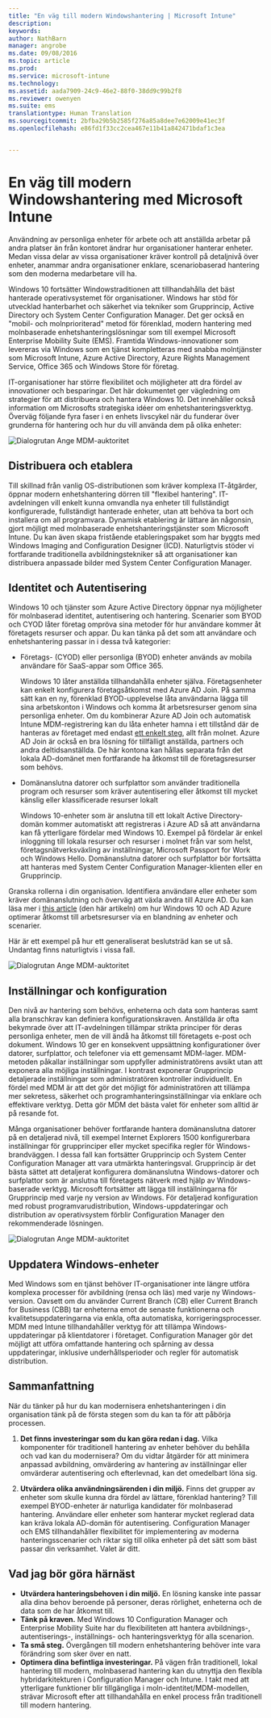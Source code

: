 ```yaml
---
title: "En väg till modern Windowshantering | Microsoft Intune"
description: 
keywords: 
author: NathBarn
manager: angrobe
ms.date: 09/08/2016
ms.topic: article
ms.prod: 
ms.service: microsoft-intune
ms.technology: 
ms.assetid: aada7909-24c9-46e2-88f0-38dd9c99b2f8
ms.reviewer: owenyen
ms.suite: ems
translationtype: Human Translation
ms.sourcegitcommit: 2bfba29b5b2585f276a85a8dee7e62009e41ec3f
ms.openlocfilehash: e86fd1f33cc2cea467e11b41a842471bdaf1c3ea


---
```


# En väg till modern Windowshantering med Microsoft Intune

Användning av personliga enheter för arbete och att anställda arbetar på andra platser än från kontoret ändrar hur organisationer hanterar enheter. Medan vissa delar av vissa organisationer kräver kontroll på detaljnivå över enheter, anammar andra organisationer enklare, scenariobaserad hantering som den moderna medarbetare vill ha.

Windows 10 fortsätter Windowstraditionen att tillhandahålla det bäst hanterade operativsystemet för organisationer. Windows har stöd för utvecklad hanterbarhet och säkerhet via tekniker som Grupprincip, Active Directory och System Center Configuration Manager. Det ger också en "mobil- och molnprioriterad" metod för förenklad, modern hantering med molnbaserade enhetshanteringslösningar som till exempel Microsoft Enterprise Mobility Suite (EMS). Framtida Windows-innovationer som levereras via Windows som en tjänst kompletteras med snabba molntjänster som Microsoft Intune, Azure Active Directory, Azure Rights Management Service, Office 365 och Windows Store för företag.

IT-organisationer har större flexibilitet och möjligheter att dra fördel av innovationer och besparingar. Det här dokumentet ger vägledning om strategier för att distribuera och hantera Windows 10. Det innehåller också information om Microsofts strategiska idéer om enhetshanteringsverktyg. Överväg följande fyra faser i en enhets livscykel när du funderar över grunderna för hantering och hur du vill använda dem på olika enheter:

![Dialogrutan Ange MDM-auktoritet](../media/mdm-path-stages.png)

## Distribuera och etablera

Till skillnad från vanlig OS-distributionen som kräver komplexa IT-åtgärder, öppnar modern enhetshantering dörren till "flexibel hantering". IT-avdelningen vill enkelt kunna omvandla nya enheter till fullständigt konfigurerade, fullständigt hanterade enheter, utan att behöva ta bort och installera om all programvara.  Dynamisk etablering är lättare än någonsin, gjort möjligt med molnbaserade enhetshanteringstjänster som Microsoft Intune. Du kan även skapa fristående etableringspaket som har byggts med Windows Imaging and Configuration Designer (ICD). Naturligtvis stöder vi fortfarande traditionella avbildningstekniker så att organisationer kan distribuera anpassade bilder med System Center Configuration Manager.

## Identitet och Autentisering

Windows 10 och tjänster som Azure Active Directory öppnar nya möjligheter för molnbaserad identitet, autentisering och hantering. Scenarier som BYOD och CYOD låter företag ompröva sina metoder för hur användare kommer åt företagets resurser och appar. Du kan tänka på det som att användare och enhetshantering passar in i dessa två kategorier:

- Företags- (CYOD) eller personliga (BYOD) enheter används av mobila användare för SaaS-appar som Office 365.

  Windows 10 låter anställda tillhandahålla enheter själva. Företagsenheter kan enkelt konfigurera företagsåtkomst med Azure AD Join. På samma sätt kan en ny, förenklad BYOD-upplevelse låta användarna lägga till sina arbetskonton i Windows och komma åt arbetsresurser genom sina personliga enheter. Om du kombinerar Azure AD Join och automatisk Intune MDM-registrering kan du låta enheter hamna i ett tillstånd där de hanteras av företaget med endast [ett enkelt steg](https://blogs.technet.microsoft.com/ad/2015/08/14/windows-10-azure-ad-and-microsoft-intune-automatic-mdm-enrollment-powered-by-the-cloud/), allt från molnet. Azure AD Join är också en bra lösning för tillfälligt anställda, partners och andra deltidsanställda. De här kontona kan hållas separata från det lokala AD-domänet men fortfarande ha åtkomst till de företagsresurser som behövs.
- Domänanslutna datorer och surfplattor som använder traditionella program och resurser som kräver autentisering eller åtkomst till mycket känslig eller klassificerade resurser lokalt

  Windows 10-enheter som är anslutna till ett lokalt Active Directory-domän kommer automatiskt att registreras i Azure AD så att användarna kan få ytterligare fördelar med Windows 10. Exempel på fördelar är enkel inloggning till lokala resurser och resurser i molnet från var som helst, företagsnätverksväxling av inställningar, Microsoft Passport for Work och Windows Hello. Domänanslutna datorer och surfplattor bör fortsätta att hanteras med System Center Configuration Manager-klienten eller en Grupprincip.

Granska rollerna i din organisation. Identifiera användare eller enheter som kräver domänanslutning och överväg att växla andra till Azure AD. Du kan läsa mer i [this article](https://azure.microsoft.com/en-us/documentation/articles/active-directory-azureadjoin-windows10-devices/) (den här artikeln) om hur Windows 10 och AD Azure optimerar åtkomst till arbetsresurser via en blandning av enheter och scenarier.

Här är ett exempel på hur ett generaliserat beslutsträd kan se ut så. Undantag finns naturligtvis i vissa fall.

![Dialogrutan Ange MDM-auktoritet](../media/mdm-path-stages-flow1.png)

## Inställningar och konfiguration

Den nivå av hantering som behövs, enheterna och data som hanteras samt alla branschkrav kan definiera konfigurationskraven. Anställda är ofta bekymrade över att IT-avdelningen tillämpar strikta principer för deras personliga enheter, men de vill ändå ha åtkomst till företagets e-post och dokument. Windows 10 ger en konsekvent uppsättning konfigurationer över datorer, surfplattor, och telefoner via ett gemensamt MDM-lager. MDM-metoden påkallar inställningar som uppfyller administratörens avsikt utan att exponera alla möjliga inställningar. I kontrast exponerar Grupprincip detaljerade inställningar som administratören kontroller individuellt. En fördel med MDM är att det gör det möjligt för administratören att tillämpa mer sekretess, säkerhet och programhanteringsinställningar via enklare och effektivare verktyg. Detta gör MDM det bästa valet för enheter som alltid är på resande fot.

Många organisationer behöver fortfarande hantera domänanslutna datorer på en detaljerad nivå, till exempel Internet Explorers 1500 konfigurerbara inställningar för grupprinciper eller mycket specifika regler för Windows-brandväggen. I dessa fall kan fortsätter Grupprincip och System Center Configuration Manager att vara utmärkta hanteringsval. Grupprincip är det bästa sättet att detaljerat konfigurera domänanslutna Windows-datorer och surfplattor som är anslutna till företagets nätverk med hjälp av Windows-baserade verktyg. Microsoft fortsätter att lägga till inställningarna för Grupprincip med varje ny version av Windows. För detaljerad konfiguration med robust programvarudistribution, Windows-uppdateringar och distribution av operativsystem förblir Configuration Manager den rekommenderade lösningen.

![Dialogrutan Ange MDM-auktoritet](../media/mdm-path-stages-flow2.png)

## Uppdatera Windows-enheter

Med Windows som en tjänst behöver IT-organisationer inte längre utföra komplexa processer för avbildning (rensa och läs) med varje ny Windows-version. Oavsett om du använder Current Branch (CB) eller Current Branch for Business (CBB) tar enheterna emot de senaste funktionerna och kvalitetsuppdateringarna via enkla, ofta automatiska, korrigeringsprocesser. MDM med Intune tillhandahåller verktyg för att tillämpa Windows-uppdateringar på klientdatorer i företaget. Configuration Manager gör det möjligt att utföra omfattande hantering och spårning av dessa uppdateringar, inklusive underhållsperioder och regler för automatisk distribution.

## Sammanfattning

När du tänker på hur du kan modernisera enhetshanteringen i din organisation tänk på de första stegen som du kan ta för att påbörja processen.

1. **Det finns investeringar som du kan göra redan i dag.** Vilka komponenter för traditionell hantering av enheter behöver du behålla och vad kan du modernisera? Om du vidtar åtgärder för att minimera anpassad avbildning, omvärdering av hantering av inställningar eller omvärderar autentisering och efterlevnad, kan det omedelbart löna sig.

2. **Utvärdera olika användningsärenden i din miljö.** Finns det grupper av enheter som skulle kunna dra fördel av lättare, förenklad hantering? Till exempel BYOD-enheter är naturliga kandidater för molnbaserad hantering. Användare eller enheter som hanterar mycket reglerad data kan kräva lokala AD-domän för autentisering. Configuration Manager och EMS tillhandahåller flexibilitet för implementering av moderna hanteringsscenarier och riktar sig till olika enheter på det sätt som bäst passar din verksamhet. Valet är ditt.

## Vad jag bör göra härnäst

- **Utvärdera hanteringsbehoven i din miljö.** En lösning kanske inte passar alla dina behov beroende på personer, deras rörlighet, enheterna och de data som de har åtkomst till.
- **Tänk på kraven.** Med Windows 10 Configuration Manager och Enterprise Mobility Suite har du flexibiliteten att hantera avbildnings-, autentiserings-, inställnings- och hanteringsverktyg för alla scenarion.
- **Ta små steg.** Övergången till modern enhetshantering behöver inte vara förändring som sker över en natt.
- **Optimera dina befintliga investeringar.** På vägen från traditionell, lokal hantering till modern, molnbaserad hantering kan du utnyttja den flexibla hybridarkitekturen i Configuration Manager och Intune. I takt med att ytterligare funktioner blir tillgängliga i moln-identitet/MDM-modellen, strävar Microsoft efter att tillhandahålla en enkel process från traditionell till modern hantering.



<!--HONumber=Sep16_HO2-->


